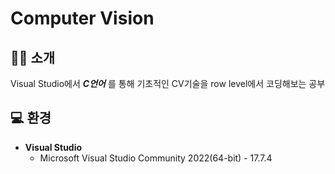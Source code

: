 # Computer Vision

## 👨‍🏫 소개
Visual Studio에서 ___C언어___ 를 통해 기초적인 CV기술을 row level에서 코딩해보는 공부
  
## 💻 환경
- __Visual Studio__
  - Microsoft Visual Studio Community 2022(64-bit) - 17.7.4
